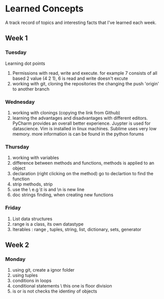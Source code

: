 # Learned Concepts

A track record of topics and interesting facts that I've learned each week.

## Week 1

### Tuesday

Learning dot points
1. Permissions with read, write and execute. for example 7 consists of all based 2 value (4 2 1), 6 is read and write 
doesn't excute
2. working with git, cloning the repositories the changing the push 'origin' to another branch

### Wednesday 
1. working with clonings (copying the link from Github)
2. learning the advantages and disadvantages with different editors. PyCharm provides an overall better experience. Juypter 
 is used for datascience. Vim is installed in linux machines. Sublime uses very low memory. more information is can be 
 found in the python forums


### Thursday
1. working with variables 
2. difference between methods and functions, methods is applied to an object
3. declaration (right clicking on the method) go to declartion to find the function
4. strip methods, strip 
5. use the \ e.g \t is and \n is new line
6. doc strings finding, when creating new functions


### Friday
1. List data structures
2. range is a class, its own datastype 
3. Iterables : range , tuples, string, list, dictionary, sets, generator

## Week 2

### Monday
1. using git, create a ignor folder
2. using tuples
3. conditions in loops
4. conditional statements \\ this one is floor division
5. is or is not checks the identiny of objects
